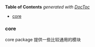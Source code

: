 <!-- START doctoc generated TOC please keep comment here to allow auto update -->
<!-- DON'T EDIT THIS SECTION, INSTEAD RE-RUN doctoc TO UPDATE -->
**Table of Contents**  *generated with [DocToc](https://github.com/thlorenz/doctoc)*

- [core](#core)

<!-- END doctoc generated TOC please keep comment here to allow auto update -->

### core

core package 提供一些比较通用的模块
